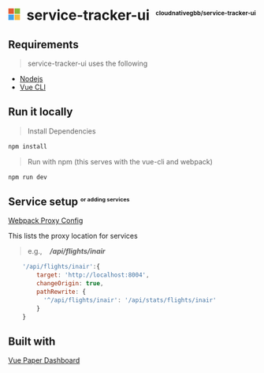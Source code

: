# ![alt text](https://github.com/CloudNativeGBB/arcdemo-service-tracker-ui/blob/master/src/assets/img/msft_logo_24.png "Microsoft Intelligent Cloud Global Blackbelt") &nbsp;service-tracker-ui <sup style='font-size:12px'>&nbsp;&nbsp;cloudnativegbb/service-tracker-ui</sup>

Requirements
----------
> service-tracker-ui uses the following 
* [Nodejs](https://nodejs.org)
* [Vue CLI](https://vuejs.org)

Run it locally
---------- 

> Install Dependencies

```bash
npm install
```

> Run with npm (this serves with the vue-cli and webpack)

```bash
npm run dev
```

Service setup <sup style='font-size:11px'>or adding services</sup>
----------

[Webpack Proxy Config](./vue.config.js)

This lists the proxy location for services

> e.g., &nbsp;&nbsp; ***/api/flights/inair*** 
```javascript
    '/api/flights/inair':{
        target: 'http://localhost:8004',
        changeOrigin: true,
        pathRewrite: {
          '^/api/flights/inair': '/api/stats/flights/inair'
        }
    }
```

Built with
------

[Vue Paper Dashboard](https://cristijora.github.io/vue-paper-dashboard/)
